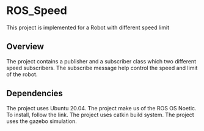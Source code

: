 # ROS_Speed
This project is implemented for a Robot with different speed limit

## Overview

The project contains a publisher and a subscriber class which two different speed subscribers. The subscribe message help control the speed and limit of the robot.

## Dependencies
The project uses Ubuntu 20.04.
The project make us of the ROS OS Noetic. To install, follow the link.
The project uses catkin build system.
The project uses the gazebo simulation.

